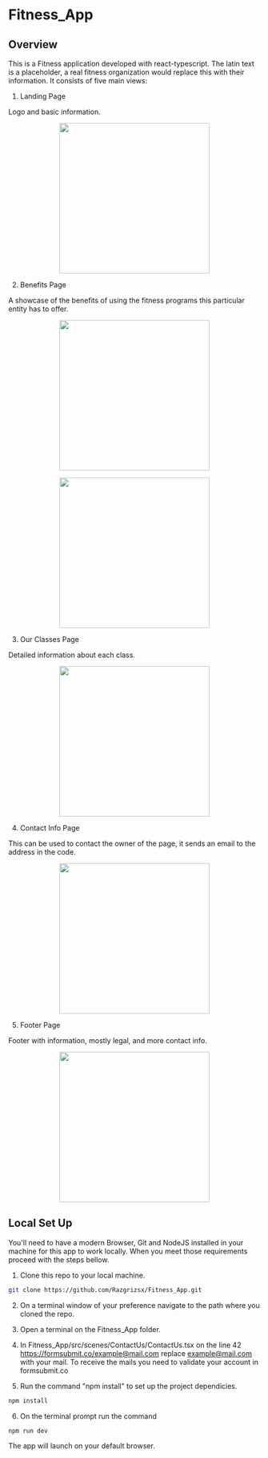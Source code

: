 # Fitness_App

## Overview

This is a Fitness application developed with react-typescript. The latin text is a placeholder, a real fitness organization would replace this with their information. It consists of five main views:

1. Landing Page

Logo and basic information.

<p align="center">
  <img height="300" src="https://user-images.githubusercontent.com/104910559/237498179-00ec7b84-840a-424e-b131-0568fb13bc48.PNG" />
</p>

2. Benefits Page

A showcase of the benefits of using the fitness programs this particular entity has to offer.

<p align="center">
  <img height="300" src="https://user-images.githubusercontent.com/104910559/237498188-f7fea1c3-4b08-489c-bbe3-9553b93a937a.PNG" />
</p>

<p align="center">
  <img height="300" src="https://user-images.githubusercontent.com/104910559/237498192-abeb6843-eb3f-4fea-a763-c10aebc0c5b0.PNG" />
</p>

3. Our Classes Page

Detailed information about each class.

<p align="center">
  <img height="300" src="https://user-images.githubusercontent.com/104910559/237498198-3eef8de9-4d7b-476b-8568-0a9b2cb79040.PNG" />
</p>

4. Contact Info Page

This can be used to contact the owner of the page, it sends an email to the address in the code.

<p align="center">
  <img height="300" src="https://user-images.githubusercontent.com/104910559/237498201-f550828c-4b11-49e1-b73c-017fae57b033.PNG" />
</p>

5. Footer Page

Footer with information, mostly legal, and more contact info.

<p align="center">
  <img height="300" src="https://user-images.githubusercontent.com/104910559/237498205-71426b03-b09d-47f2-baa1-650b3e44858d.PNG" />
</p>

## Local Set Up

You'll need to have a modern Browser, Git and NodeJS installed in your machine for this app to work locally. When you meet those requirements proceed with the steps bellow.

1. Clone this repo to your local machine.

```sh
git clone https://github.com/Razgrizsx/Fitness_App.git
```

2. On a terminal window of your preference navigate to the path where you cloned the repo.

3. Open a terminal on the Fitness_App folder.

4. In Fitness_App/src/scenes/ContactUs/ContactUs.tsx on the line 42 https://formsubmit.co/example@mail.com replace example@mail.com with your mail. To receive the mails you need to validate your account in formsubmit.co

5. Run the command "npm install" to set up the project dependicies.

```sh
npm install
```

6. On the terminal prompt run the command

```sh
npm run dev
```

The app will launch on your default browser.
